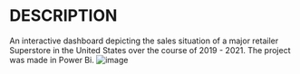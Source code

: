 # DESCRIPTION
An interactive dashboard depicting the sales situation of a major retailer Superstore in the United States over the course of 2019 - 2021. The project was made in Power Bi.
![image](https://github.com/kamek777/Dashboard_Power_BI_2/assets/116445995/d675bea9-d320-46b2-9de4-3d36d359407e)
